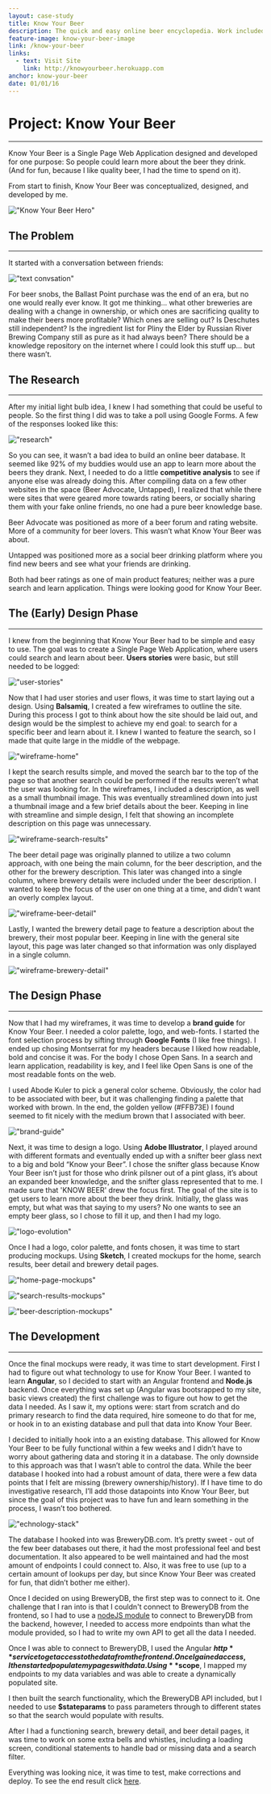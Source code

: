 ```yaml
---
layout: case-study
title: Know Your Beer
description: The quick and easy online beer encyclopedia. Work included logo creation, branding, UX/UI design, prototyping, and development. Built with the AngularJS framework.
feature-image: know-your-beer-image
link: /know-your-beer
links:
  - text: Visit Site
    link: http://knowyourbeer.herokuapp.com
anchor: know-your-beer
date: 01/01/16
---
```


# Project: Know Your Beer
---

Know Your Beer is a Single Page Web Application designed and developed for one purpose: So people could learn more about the beer they drink. (And for fun, because I like quality beer, I had the time to spend on it).

From start to finish, Know Your Beer was conceptualized, designed, and developed by me.

!["Know Your Beer Hero"](/assets/images/knowyourbeer.png)

## The Problem
---

It started with a conversation between friends:

!["text convsation"](/assets/images/conversation.png)

For beer snobs, the Ballast Point purchase was the end of an era, but no one would really ever know. It got me thinking... what other breweries are dealing with a change in ownership, or which ones are sacrificing quality to make their beers more profitable? Which ones are selling out? Is Deschutes still independent? Is the ingredient list for Pliny the Elder by Russian River Brewing Company still as pure as it had always been? There should be a knowledge repository on the internet where I could look this stuff up... but there wasn’t.

## The Research
---

After my initial light bulb idea, I knew I had something that could be useful to people. So the first thing I did was to take a poll using Google Forms. A few of the responses looked like this:

!["research"](/assets/images/research.png)

So you can see, it wasn’t a bad idea to build an online beer database. It seemed like 92% of my buddies would use an app to learn more about the beers they drank.  Next, I needed to do a little **competitive analysis** to see if anyone else was already doing this. After compiling data on a few other websites in the space (Beer Advocate, Untapped), I realized that while there were sites that were geared more towards rating beers, or socially sharing them with your fake online friends, no one had a pure beer knowledge base.

Beer Advocate was positioned as more of a beer forum and rating website. More of a community for beer lovers. This wasn’t what Know Your Beer was about.

Untapped was positioned more as a social beer drinking platform where you find new beers and see what your friends are drinking.

Both had beer ratings as one of main product features; neither was a pure search and learn application. Things were looking good for Know Your Beer.

## The (Early) Design Phase
---

I knew from the beginning that Know Your Beer had to be simple and easy to use. The goal was to create a Single Page Web Application, where users could search and learn about beer. **Users stories** were basic, but still needed to be logged:

!["user-stories"](/assets/images/user-stories.png)

Now that I had user stories and user flows, it was time to start laying out a design. Using **Balsamiq**, I created a few wireframes to outline the site. During this process I got to think about how the site should be laid out, and design would be the simplest to achieve my end goal: to search for a specific beer and learn about it. I knew I wanted to feature the search, so I made that quite large in the middle of the webpage.

!["wireframe-home"](/assets/images/kyb-home-wireframe.png)

I kept the search results simple, and moved the search bar to the top of the page so that another search could be performed if the results weren’t what the user was looking for. In the wireframes, I included a description, as well as a small thumbnail image. This was eventually streamlined down into just a thumbnail image and a few brief details about the beer. Keeping in line with streamline and simple design, I felt that showing an incomplete description on this page was unnecessary.

!["wireframe-search-results"](/assets/images/kyb-wireframe-search.png)

The beer detail page was originally planned to utilize a two column approach, with one being the main column, for the beer description, and the other for the brewery description. This later was changed into a single column, where brewery details were included under the beer description. I wanted to keep the focus of the user on one thing at a time, and didn’t want an overly complex layout.

!["wireframe-beer-detail"](/assets/images/kyb-wireframe-beerdetail.png)

Lastly, I wanted the brewery detail page to feature a description about the brewery, their most popular beer. Keeping in line with the general site layout, this page was later changed so that information was only displayed in a single column.

!["wireframe-brewery-detail"](/assets/images/kyb-wireframe-brewerydetail.png)

## The Design Phase
---

Now that I had my wireframes, it was time to develop a **brand guide** for Know Your Beer. I needed a color palette, logo, and web-fonts. I started the font selection process by sifting through **Google Fonts** (I like free things). I ended up chosing Montserrat for my headers because I liked how readable, bold and concise it was. For the body I chose Open Sans. In a search and learn application, readability is key, and I feel like Open Sans is one of the most readable fonts on the web. 

I used Abode Kuler to pick a general color scheme. Obviously, the color had to be associated with beer, but it was challenging finding a palette that worked with brown. In the end, the golden yellow <span class="yellow">(#FFB73E)</span> I found seemed to fit nicely with the medium brown that I associated with beer.

!["brand-guide"](/assets/images/knowyourbeer-01.png)

Next, it was time to design a logo. Using **Adobe Illustrator**, I played around with different formats and eventually ended up with a snifter beer glass next to a big and bold “Know your Beer”. I chose the snifter glass because Know Your Beer isn’t just for those who drink pilsner out of a pint glass, it’s about an expanded beer knowledge, and the snifter glass represented that to me. I made sure that 'KNOW BEER' drew the focus first. The goal of the site is to get users to learn more about the beer they drink. Initially, the glass was empty, but what was that saying to my users? No one wants to see an empty beer glass, so I chose to fill it up, and then I had my logo.

!["logo-evolution"](/assets/images/knowyourbeer-02.png)

Once I had a logo, color palette, and fonts chosen, it was time to start producing mockups. Using **Sketch**, I created mockups for the home, search results, beer detail and brewery detail pages.

!["home-page-mockups"](/assets/images/kyb-mockup-home-collage.png)

!["search-results-mockups"](/assets/images/kyb-mockup-results-collage.png)

!["beer-description-mockups"](/assets/images/kyb-mockups-beerdetails.png)

## The Development
---

Once the final mockups were ready, it was time to start development. First I had to figure out what technology to use for Know Your Beer. I wanted to learn **Angular**, so I decided to start with an Angular frontend and **Node.js** backend. Once everything was set up (Angular was bootsrapped to my site, basic views created) the first challenge was to figure out how to get the data I needed. As I saw it, my options were: start from scratch and do primary research to find the data required, hire someone to do that for me, or hook in to an existing database and pull that data into Know Your Beer. 

I decided to initially hook into a an existing database. This allowed for Know Your Beer to be fully functional within a few weeks and I didn’t have to worry about gathering data and storing it in a database. The only downside to this approach was that I wasn’t able to control the data. While the beer database I hooked into had a robust amount of data, there were a few data points that I felt are missing (brewery ownership/history). If I have time to do investigative research, I’ll add those datapoints into Know Your Beer, but since the goal of this project was to have fun and learn something in the process, I wasn’t too bothered.

!["echnology-stack"](/assets/images/techstack.png)

The database I hooked into was BreweryDB.com. It’s pretty sweet - out of the few beer databases out there, it had the most professional feel and best documentation. It also appeared to be well maintained and had the most amount of endpoints I could connect to. Also, it was free to use (up to a certain amount of lookups per day, but since Know Your Beer was created for fun, that didn’t bother me either).

Once I decided on using BreweryDB, the first step was to connect to it. One challenge that I ran into is that I couldn't connect to BreweryDB from the frontend, so I had to use a [nodeJS module](https://www.npmjs.com/package/brewerydb-node) to connect to BreweryDB from the backend, however, I needed to access more endpoints than what the module provided, so I had to write my own API to get all the data I needed.

Once I was able to connect to BreweryDB, I used the Angular **$http** service to get access to the data from the frontend. Once I gained access, I then started populate my pages with data. Using **$scope**, I mapped my endpoints to my data variables and was able to create a dynamically populated site.

I then built the search functionality, which the BreweryDB API included, but I needed to use **$stateparams** to pass parameters through to different states so that the search would populate with results.

After I had a functioning search, brewery detail, and beer detail pages, it was time to work on some extra bells and whistles, including a loading screen, conditional statements to handle bad or missing data and a search filter.

Everything was looking nice, it was time to test, make corrections and deploy. To see the end result click <a href="http://knowyourbeer.herokuapp.com" target="_blank">here</a>.



